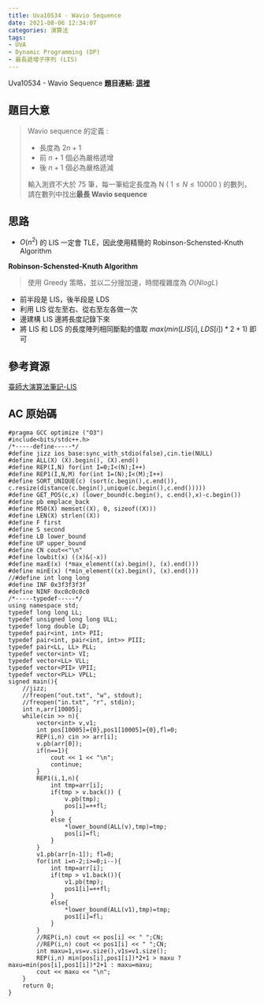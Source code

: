 ```yaml
---
title: Uva10534 - Wavio Sequence
date: 2021-08-06 12:34:07
categories: 演算法
tags: 
- UVA
- Dynamic Programming (DP)
- 最長遞增子序列 (LIS)
---
```

Uva10534 - Wavio Sequence
**題目連結: [這裡](https://onlinejudge.org/index.php?option=onlinejudge&page=show_problem&problem=1475)**
## 題目大意 
>Wavio sequence 的定義 :
>* 長度為 $2n+1$ 
>* 前 $n+1$ 個必為嚴格遞增
>* 後 $n+1$ 個必為嚴格遞減
>
>輸入測資不大於 75 筆，每一筆給定長度為 N ( $1\leq N\leq 10000$ ) 的數列，請在數列中找出**最長 Wavio sequence**

## 思路
* $O(n^2)$ 的 LIS 一定會 TLE，因此使用精簡的 Robinson-Schensted-Knuth Algorithm 

**Robinson-Schensted-Knuth Algorithm**
>使用 Greedy 策略，並以二分搜加速，時間複雜度為 $O(NlogL)$
* 前半段是 LIS，後半段是 LDS
* 利用 LIS 從左至右、從右至左各做一次
* 邊建構 LIS 邊將長度記錄下來
* 將 LIS 和 LDS 的長度陣列相同斷點的值取 $max(min(LIS[i] , LDS[i])*2+1)$ 即可

## 參考資源
[臺師大演算法筆記-LIS](https://web.ntnu.edu.tw/~algo/Subsequence.html#3)

## AC 原始碼
```cpp=
#pragma GCC optimize ("O3")
#include<bits/stdc++.h>
/*-----define-----*/
#define jizz ios_base:sync_with_stdio(false),cin.tie(NULL)
#define ALL(X) (X).begin(), (X).end()
#define REP(I,N) for(int I=0;I<(N);I++)
#define REP1(I,N,M) for(int I=(N);I<(M);I++)
#define SORT_UNIQUE(c) (sort(c.begin(),c.end()), c.resize(distance(c.begin(),unique(c.begin(),c.end()))))
#define GET_POS(c,x) (lower_bound(c.begin(), c.end(),x)-c.begin())
#define pb emplace_back
#define MS0(X) memset((X), 0, sizeof((X)))
#define LEN(X) strlen((X))
#define F first
#define S second
#define LB lower_bound
#define UP upper_bound
#define CN cout<<"\n"
#define lowbit(x) ((x)&(-x))
#define maxE(x) (*max_element((x).begin(), (x).end()))
#define minE(x) (*min_element((x).begin(), (x).end()))
//#define int long long
#define INF 0x3f3f3f3f
#define NINF 0xc0c0c0c0
/*-----typedef-----*/
using namespace std;
typedef long long LL;
typedef unsigned long long ULL;
typedef long double LD;
typedef pair<int, int> PII;
typedef pair<int, pair<int, int>> PIII;
typedef pair<LL, LL> PLL;
typedef vector<int> VI;  
typedef vector<LL> VLL;
typedef vector<PII> VPII;
typedef vector<PLL> VPLL;
signed main(){
    //jizz;
    //freopen("out.txt", "w", stdout);
    //freopen("in.txt", "r", stdin);
    int n,arr[10005];
    while(cin >> n){
    	vector<int> v,v1;
    	int pos[10005]={0},pos1[10005]={0},fl=0;
    	REP(i,n) cin >> arr[i];
    	v.pb(arr[0]);
    	if(n==1){
    	    cout << 1 << "\n";
    	    continue;
        }
    	REP1(i,1,n){
    		int tmp=arr[i];
    		if(tmp > v.back()) {
    			v.pb(tmp);
				pos[i]=++fl;
	        }
    		else {
    			*lower_bound(ALL(v),tmp)=tmp;
				pos[i]=fl;	
			}
		}
		v1.pb(arr[n-1]); fl=0;
		for(int i=n-2;i>=0;i--){
			int tmp=arr[i];
    		if(tmp > v1.back()){
    			v1.pb(tmp);
				pos1[i]=++fl;	
			} 
    		else{
				*lower_bound(ALL(v1),tmp)=tmp;
				pos1[i]=fl;
			}
		}
		//REP(i,n) cout << pos[i] << " ";CN;
		//REP(i,n) cout << pos1[i] << " ";CN;
		int maxu=1,vs=v.size(),v1s=v1.size();
		REP(i,n) min(pos[i],pos1[i])*2+1 > maxu ? maxu=min(pos[i],pos1[i])*2+1 : maxu=maxu;
		cout << maxu << "\n";
	}
	return 0;
}
```